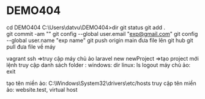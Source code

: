 # DEMO404
cd DEMO404
C:\Users\datvu\DEMO404>dir
git status
git add .\
git commit -am ""
git config --global user.email "exp@gmail.com"
git config --global user.name "exp name"
git push origin main đưa file lên git hub
git pull  đưa file về máy


vagrant ssh =>truy cập máy chủ ảo
laravel new newProject =>tạo project mới
lệnh truy cập danh sách folder :  windows: dir
                                  linux: ls
logout máy chủ ảo: exit

tạo tên miền ảo: C:\Windows\System32\drivers\etc/hosts
truy cập tên miền ảo: website.test, virtual host

